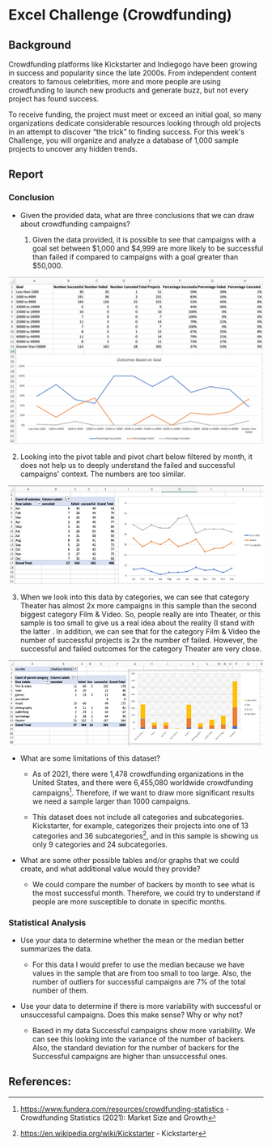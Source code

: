 # Excel Challenge (Crowdfunding) 

## Background

Crowdfunding platforms like Kickstarter and Indiegogo have been growing in success and popularity since the late 2000s. From independent content creators to famous celebrities, more and more people are using crowdfunding to launch new products and generate buzz, but not every project has found success.

To receive funding, the project must meet or exceed an initial goal, so many organizations dedicate considerable resources looking through old projects in an attempt to discover “the trick” to finding success. For this week's Challenge, you will organize and analyze a database of 1,000 sample projects to uncover any hidden trends.

## Report

### Conclusion 

* Given the provided data, what are three conclusions that we can draw about crowdfunding campaigns?

  1. Given the data provided, it is possible to see that campaigns with a goal set between $1,000 and $4,999 are more likely to be successful than failed if compared to campaigns with a goal greater than $50,000.

![report 001](./report_001.png)

  2. Looking into the pivot table and pivot chart below filtered by month, it does not help us to deeply understand the failed and successful campaigns' context. The numbers are too similar. 

![report 002](./report_002.png)

  3. When we look into this data by categories, we can see that category Theater has almost 2x more campaigns in this sample than the second biggest category Film & Video. So, people really are into Theater, or this sample is too small to give us a real idea about the reality (I stand with the latter . In addition, we can see that for the category Film & Video the number of successful projects is 2x the number of failed. However, the successful and failed outcomes for the category Theater are very close.

![report 003](./report_003.png)

* What are some limitations of this dataset?

  * As of 2021, there were 1,478 crowdfunding organizations in the United States, and there were 6,455,080 worldwide crowdfunding campaigns[^1]. Therefore, if we want to draw more significant results we need a sample larger than 1000 campaigns. 

  * This dataset does not include all categories and subcategories. Kickstarter, for example, categorizes their projects into one of 13 categories and 36 subcategories[^2], and in this sample is showing us only 9 categories and 24 subcategories.


* What are some other possible tables and/or graphs that we could create, and what additional value would they provide?

  * We could compare the number of backers by month to see what is the most successful month. Therefore, we could try to understand if people are more susceptible to donate in specific months. 

### Statistical Analysis

* Use your data to determine whether the mean or the median better summarizes the data.

  * For this data I would prefer to use the median because we have values in the sample that are from too small  to too large. Also, the number of outliers for successful campaigns are 7% of the total number of them.

* Use your data to determine if there is more variability with successful or unsuccessful campaigns. Does this make sense? Why or why not?
  * Based in my data Successful campaigns show more variability. We can see this looking into the variance of the number of backers. Also, the standard deviation for the number of backers for the Successful campaigns are higher than unsuccessful ones.


## References:

[^1]: https://www.fundera.com/resources/crowdfunding-statistics - Crowdfunding Statistics (2021): Market Size and Growth

[^2]: https://en.wikipedia.org/wiki/Kickstarter - Kickstarter

